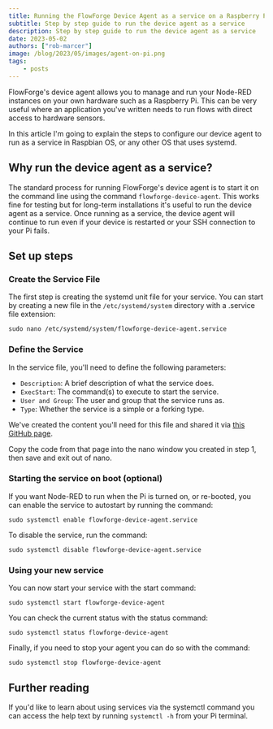 ```yaml
---
title: Running the FlowForge Device Agent as a service on a Raspberry Pi
subtitle: Step by step guide to run the device agent as a service
description: Step by step guide to run the device agent as a service
date: 2023-05-02
authors: ["rob-marcer"]
image: /blog/2023/05/images/agent-on-pi.png
tags:
    - posts
---
```


FlowForge's device agent allows you to manage and run your Node-RED instances on
your own hardware such as a Raspberry Pi. This can be very useful where an
application you've written needs to run flows with direct access to hardware sensors.

In this article I'm going to explain the steps to configure our device agent to run as a service in Raspbian OS,
or any other OS that uses systemd.

<!--more-->

## Why run the device agent as a service?

The standard process for running FlowForge's device agent is to start it on the
command line using the command `flowforge-device-agent`. This works fine for testing
but for long-term installations it's useful to run the device agent as a service.
Once running as a service, the device agent will continue to run even if your
device is restarted or your SSH connection to your Pi fails. 

## Set up steps

### Create the Service File

The first step is creating the systemd unit file for your service. You can start by creating a new file in the 
`/etc/systemd/system` directory with a .service file extension:

`sudo nano /etc/systemd/system/flowforge-device-agent.service`

### Define the Service

In the service file, you'll need to define the following parameters:

- `Description`: A brief description of what the service does.
- `ExecStart`: The command(s) to execute to start the service.
- `User and Group`: The user and group that the service runs as.
- `Type`: Whether the service is a simple or a forking type.

We've created the content you'll need for this file and shared it via [this GitHub page](https://github.com/flowforge/flowforge-device-agent/blob/main/service/flowforge-device.service).

Copy the code from that page into the nano window you created in step 1, then save and exit out of nano.

### Starting the service on boot (optional)

If you want Node-RED to run when the Pi is turned on, or re-booted, you can enable the service to autostart by running the command:

`sudo systemctl enable flowforge-device-agent.service`

To disable the service, run the command:

`sudo systemctl disable flowforge-device-agent.service`

### Using your new service

You can now start your service with the start command:

`sudo systemctl start flowforge-device-agent`

You can check the current status with the status command:

`sudo systemctl status flowforge-device-agent`

Finally, if you need to stop your agent you can do so with the command:

`sudo systemctl stop flowforge-device-agent`

## Further reading

If you'd like to learn about using services via the systemctl command you can access
the help text by running `systemctl -h` from your Pi terminal.
